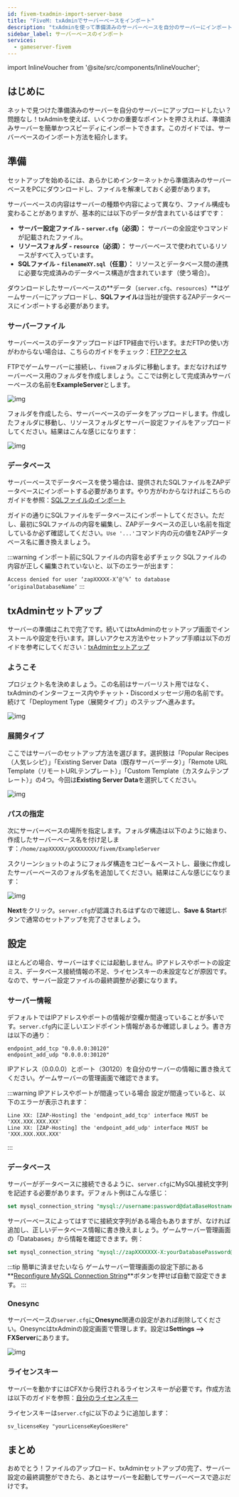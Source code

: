 ```yaml
---
id: fivem-txadmin-import-server-base
title: "FiveM: txAdminでサーバーベースをインポート"
description: "txAdminを使って準備済みのサーバーベースを自分のサーバーにインポートし、素早くセットアップ＆スムーズに統合する方法をチェック → 今すぐ詳しく見る"
sidebar_label: サーバーベースのインポート
services:
  - gameserver-fivem
---
```


import InlineVoucher from '@site/src/components/InlineVoucher';


## はじめに

ネットで見つけた準備済みのサーバーを自分のサーバーにアップロードしたい？問題なし！txAdminを使えば、いくつかの重要なポイントを押さえれば、準備済みサーバーを簡単かつスピーディにインポートできます。このガイドでは、サーバーベースのインポート方法を紹介します。



<InlineVoucher />

## 準備

セットアップを始めるには、あらかじめインターネットから準備済みのサーバーベースをPCにダウンロードし、ファイルを解凍しておく必要があります。

サーバーベースの内容はサーバーの種類や内容によって異なり、ファイル構成も変わることがありますが、基本的には以下のデータが含まれているはずです：

- **サーバー設定ファイル - `server.cfg`（必須）：** サーバーの全設定やコマンドが記載されたファイル。
- **リソースフォルダ - `resource`（必須）：** サーバーベースで使われているリソースがすべて入っています。
- **SQLファイル - `filenameXY.sql`（任意）：** リソースとデータベース間の連携に必要な完成済みのデータベース構造が含まれています（使う場合）。

ダウンロードしたサーバーベースの**データ（`server.cfg`、`resources`）**はゲームサーバーにアップロードし、**SQLファイル**は当社が提供するZAPデータベースにインポートする必要があります。

### サーバーファイル
サーバーベースのデータアップロードはFTP経由で行います。まだFTPの使い方がわからない場合は、こちらのガイドをチェック：[FTPアクセス](gameserver-ftpaccess.md)

FTPでゲームサーバーに接続し、`fivem`フォルダに移動します。まだなければサーバーベース用のフォルダを作成しましょう。ここでは例として完成済みサーバーベースの名前を**ExampleServer**とします。

![img](https://screensaver01.zap-hosting.com/index.php/s/HzDrADKgK3rqfKm/download)



フォルダを作成したら、サーバーベースのデータをアップロードします。作成したフォルダに移動し、リソースフォルダとサーバー設定ファイルをアップロードしてください。結果はこんな感じになります：

![img](https://screensaver01.zap-hosting.com/index.php/s/xyAZyt8W5XcxGaF/preview)

 

### データベース

サーバーベースでデータベースを使う場合は、提供されたSQLファイルをZAPデータベースにインポートする必要があります。やり方がわからなければこちらのガイドを参照：[SQLファイルのインポート](fivem-sql-file-import.md) 

ガイドの通りにSQLファイルをデータベースにインポートしてください。ただし、最初にSQLファイルの内容を編集し、ZAPデータベースの正しい名前を指定しているか必ず確認してください。`Use '...'`コマンド内の元の値をZAPデータベース名に置き換えましょう。

:::warning インポート前にSQLファイルの内容を必ずチェック
SQLファイルの内容が正しく編集されていないと、以下のエラーが出ます：

`Access denied for user ‘zapXXXXX-X’@’%’ to database ’originalDatabaseName’` 
:::



## txAdminセットアップ

サーバーの準備はこれで完了です。続いてはtxAdminのセットアップ画面でインストールや設定を行います。詳しいアクセス方法やセットアップ手順は以下のガイドを参考にしてください：[txAdminセットアップ](fivem-txadmin-setup.md)



### ようこそ

プロジェクト名を決めましょう。この名前はサーバーリスト用ではなく、txAdminのインターフェース内やチャット・Discordメッセージ用の名前です。続けて「Deployment Type（展開タイプ）」のステップへ進みます。

![img](https://screensaver01.zap-hosting.com/index.php/s/FCmd5xQ89wSPHfe/preview)

### 展開タイプ

ここではサーバーのセットアップ方法を選びます。選択肢は「Popular Recipes（人気レシピ）」「Existing Server Data（既存サーバーデータ）」「Remote URL Template（リモートURLテンプレート）」「Custom Template（カスタムテンプレート）」の4つ。今回は**Existing Server Data**を選択してください。

![img](https://screensaver01.zap-hosting.com/index.php/s/oMSBwf6jmHMwtYn/preview)

### パスの指定

次にサーバーベースの場所を指定します。フォルダ構造は以下のように始まり、作成したサーバーベース名を付け足します：`/home/zapXXXXX/gXXXXXXXX/fivem/ExampleServer`

スクリーンショットのようにフォルダ構造をコピー＆ペーストし、最後に作成したサーバーベースのフォルダ名を追加してください。結果はこんな感じになります：

![img](https://screensaver01.zap-hosting.com/index.php/s/eDPeDzSqfMbk7Tg/download)



**Next**をクリック。`server.cfg`が認識されるはずなので確認し、**Save & Start**ボタンで通常のセットアップを完了させましょう。 



## 設定

ほとんどの場合、サーバーはすぐには起動しません。IPアドレスやポートの設定ミス、データベース接続情報の不足、ライセンスキーの未設定などが原因です。なので、サーバー設定ファイルの最終調整が必要になります。

### サーバー情報

デフォルトではIPアドレスやポートの情報が空欄か間違っていることが多いです。`server.cfg`内に正しいエンドポイント情報があるか確認しましょう。書き方は以下の通り：

```
endpoint_add_tcp "0.0.0.0:30120"
endpoint_add_udp "0.0.0.0:30120"
```

IPアドレス（0.0.0.0）とポート（30120）を自分のサーバーの情報に置き換えてください。ゲームサーバーの管理画面で確認できます。

:::warning IPアドレスやポートが間違っている場合
設定が間違っていると、以下のエラーが表示されます：

```
Line XX: [ZAP-Hosting] the 'endpoint_add_tcp' interface MUST be 'XXX.XXX.XXX.XXX'
Line XX: [ZAP-Hosting] the 'endpoint_add_udp' interface MUST be 'XXX.XXX.XXX.XXX'
```
:::


### データベース

サーバーがデータベースに接続できるように、`server.cfg`にMySQL接続文字列を記述する必要があります。デフォルト例はこんな感じ：

```sql
set mysql_connection_string "mysql://username:password@dataBaseHostname/databaseName?charset=utf8mb4"
```

サーバーベースによってはすでに接続文字列がある場合もありますが、なければ追加し、正しいデータベース情報に書き換えましょう。ゲームサーバー管理画面の「Databases」から情報を確認できます。例：

```sql
set mysql_connection_string "mysql://zapXXXXXXX-X:yourDatabasePassword@mysql-mariadb-XX-XXX.zap-hosting.com/zapXXXXXX-X?charset=utf8mb4"
```

:::tip 簡単に済ませたいなら
ゲームサーバー管理画面の設定下部にある**[Reconfigure MySQL Connection String](https://screensaver01.zap-hosting.com/index.php/s/zZSmQex6ropFK3X/preview)**ボタンを押せば自動で設定できます。
:::


### Onesync

サーバーベースの`server.cfg`に**Onesync**関連の設定があれば削除してください。OnesyncはtxAdminの設定画面で管理します。設定は**Settings ⟶ FXServer**にあります。

![img](https://screensaver01.zap-hosting.com/index.php/s/Y4LKM8ZRn4ZSFzp/download)

### ライセンスキー

サーバーを動かすにはCFXから発行されるライセンスキーが必要です。作成方法は以下のガイドを参照：[自分のライセンスキー](fivem-licensekey.md)

ライセンスキーは`server.cfg`に以下のように追加します：

```
sv_licenseKey "yourLicenseKeyGoesHere"
```



## まとめ

おめでとう！ファイルのアップロード、txAdminセットアップの完了、サーバー設定の最終調整ができたら、あとはサーバーを起動してサーバーベースで遊ぶだけです。

<InlineVoucher />
